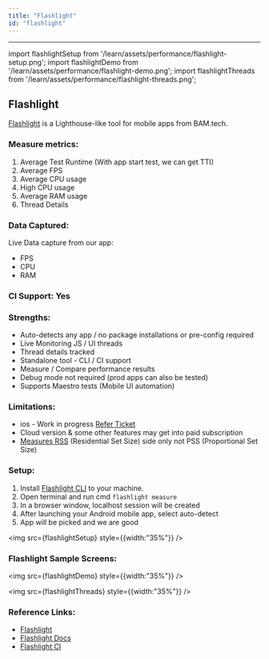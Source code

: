 ```yaml
---
title: "Flashlight"
id: "flashlight"
---
```

---
import flashlightSetup from '/learn/assets/performance/flashlight-setup.png';
import flashlightDemo from '/learn/assets/performance/flashlight-demo.png';
import flashlightThreads from '/learn/assets/performance/flashlight-threads.png';

## Flashlight

[Flashlight](https://flashlight.dev/) is a Lighthouse-like tool for mobile apps from BAM.tech.

### Measure metrics:

1. Average Test Runtime (With app start test, we can get TTI)
2. Average FPS
3. Average CPU usage
4. High CPU usage
5. Average RAM usage
6. Thread Details

### Data Captured:

Live Data capture from our app:

- FPS
- CPU
- RAM

### CI Support: Yes

### Strengths:

- Auto-detects any app / no package installations or pre-config required
- Live Monitoring JS / UI threads
- Thread details tracked
- Standalone tool - CLI / CI support
- Measure / Compare performance results
- Debug mode not required (prod apps can also be tested)
- Supports Maestro tests (Mobile UI automation)

### Limitations:

- ios - Work in progress [Refer Ticket](https://github.com/bamlab/flashlight/issues/106)
- Cloud version & some other features may get into paid subscription
- [Measures RSS](https://github.com/bamlab/flashlight/issues/11#issuecomment-1219317891) (Residential Set Size) side only not PSS (Proportional Set Size)

### Setup:

1. Install [Flashlight CLI](https://docs.flashlight.dev/#installation) to your machine.
2. Open terminal and run cmd `flashlight measure`
3. In a browser window, localhost session will be created
4. After launching your Android mobile app, select auto-detect
5. App will be picked and we are good

<img src={flashlightSetup} style={{width:"35%"}} />

### Flashlight Sample Screens:

<img src={flashlightDemo} style={{width:"35%"}} />

<img src={flashlightThreads} style={{width:"35%"}} />

### Reference Links:

- [Flashlight](https://flashlight.dev/)
- [Flashlight Docs](https://docs.flashlight.dev/)
- [Flashlight CI](https://docs.flashlight.dev/test/ci)
